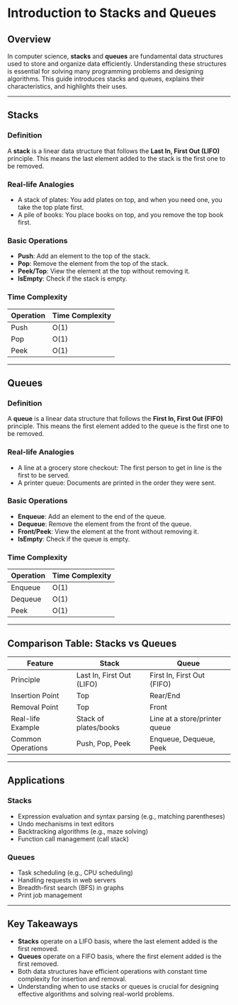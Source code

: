 # Introduction to Stacks and Queues

## Overview

In computer science, **stacks** and **queues** are fundamental data structures used to store and organize data efficiently. Understanding these structures is essential for solving many programming problems and designing algorithms. This guide introduces stacks and queues, explains their characteristics, and highlights their uses.

---

## Stacks

### Definition

A **stack** is a linear data structure that follows the **Last In, First Out (LIFO)** principle. This means the last element added to the stack is the first one to be removed.

### Real-life Analogies

- A stack of plates: You add plates on top, and when you need one, you take the top plate first.
- A pile of books: You place books on top, and you remove the top book first.

### Basic Operations

- **Push**: Add an element to the top of the stack.
- **Pop**: Remove the element from the top of the stack.
- **Peek/Top**: View the element at the top without removing it.
- **IsEmpty**: Check if the stack is empty.

### Time Complexity

| Operation | Time Complexity |
| --------- | --------------- |
| Push      | O(1)            |
| Pop       | O(1)            |
| Peek      | O(1)            |

---

## Queues

### Definition

A **queue** is a linear data structure that follows the **First In, First Out (FIFO)** principle. This means the first element added to the queue is the first one to be removed.

### Real-life Analogies

- A line at a grocery store checkout: The first person to get in line is the first to be served.
- A printer queue: Documents are printed in the order they were sent.

### Basic Operations

- **Enqueue**: Add an element to the end of the queue.
- **Dequeue**: Remove the element from the front of the queue.
- **Front/Peek**: View the element at the front without removing it.
- **IsEmpty**: Check if the queue is empty.

### Time Complexity

| Operation | Time Complexity |
| --------- | --------------- |
| Enqueue   | O(1)            |
| Dequeue   | O(1)            |
| Peek      | O(1)            |

---

## Comparison Table: Stacks vs Queues

| Feature           | Stack                     | Queue                         |
| ----------------- | ------------------------- | ----------------------------- |
| Principle         | Last In, First Out (LIFO) | First In, First Out (FIFO)    |
| Insertion Point   | Top                       | Rear/End                      |
| Removal Point     | Top                       | Front                         |
| Real-life Example | Stack of plates/books     | Line at a store/printer queue |
| Common Operations | Push, Pop, Peek           | Enqueue, Dequeue, Peek        |

---

## Applications

### Stacks

- Expression evaluation and syntax parsing (e.g., matching parentheses)
- Undo mechanisms in text editors
- Backtracking algorithms (e.g., maze solving)
- Function call management (call stack)

### Queues

- Task scheduling (e.g., CPU scheduling)
- Handling requests in web servers
- Breadth-first search (BFS) in graphs
- Print job management

---

## Key Takeaways

- **Stacks** operate on a LIFO basis, where the last element added is the first removed.
- **Queues** operate on a FIFO basis, where the first element added is the first removed.
- Both data structures have efficient operations with constant time complexity for insertion and removal.
- Understanding when to use stacks or queues is crucial for designing effective algorithms and solving real-world problems.

